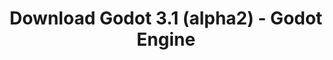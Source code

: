 ---
# Generated by /scripts/js/download_archive_generator !!! do not edit by hand !!!
title: 'Download Godot 3.1 (alpha2) - Godot Engine'
type: 'download/archive'
name: '3.1'
flavor: 'alpha2'
release_date: '2018-11-02T03:00:00-00:00'
release_notes: '/article/dev-snapshot-godot-3-1-alpha-2/'
links:
  android.apk:
    name: 'android.apk'
    title: 'Android'
    caption: 'Universal APK (ARM64 + ARMv7 + x86_64 + x86)'
    tags:
      - 'APK download'
      - 'ARM64/v7'
      - 'x86 (64 & 32 bit)'
    hosts:
      github_builds:
        regular: 'https://github.com/godotengine/godot-builds/releases/download/3.1-alpha2/Godot_v3.1-alpha2_android_editor.apk'
        mono: '#'
      github:
        regular: 'https://github.com/godotengine/godot/releases/download/3.1-alpha2/Godot_v3.1-alpha2_android_editor.apk'
        mono: '#'
  macos.universal:
    name: 'macos.universal'
    title: 'macOS'
    caption: 'Universal (x86_64 + Apple Silicon)'
    tags:
      - 'Intel/Apple Silicon'
      - '64 bit'
    hosts:
      github_builds:
        regular: 'https://github.com/godotengine/godot-builds/releases/download/3.1-alpha2/Godot_v3.1-alpha2_osx.universal.zip'
        mono: 'https://github.com/godotengine/godot-builds/releases/download/3.1-alpha2/Godot_v3.1-alpha2_mono_osx.universal.zip'
      github:
        regular: 'https://github.com/godotengine/godot/releases/download/3.1-alpha2/Godot_v3.1-alpha2_osx.universal.zip'
        mono: 'https://github.com/godotengine/godot/releases/download/3.1-alpha2/Godot_v3.1-alpha2_mono_osx.universal.zip'
  windows.64:
    name: 'windows.64'
    title: 'Windows'
    caption: 'Standard (x86_64)'
    tags:
      - '64 bit'
    hosts:
      github_builds:
        regular: 'https://github.com/godotengine/godot-builds/releases/download/3.1-alpha2/Godot_v3.1-alpha2_win64.exe.zip'
        mono: 'https://github.com/godotengine/godot-builds/releases/download/3.1-alpha2/Godot_v3.1-alpha2_mono_win64.zip'
      github:
        regular: 'https://github.com/godotengine/godot/releases/download/3.1-alpha2/Godot_v3.1-alpha2_win64.exe.zip'
        mono: 'https://github.com/godotengine/godot/releases/download/3.1-alpha2/Godot_v3.1-alpha2_mono_win64.zip'
  linux_server.headless.64:
    name: 'linux_server.headless.64'
    title: 'Linux Server'
    caption: 'Headless (x86_64)'
    tags:
      - '64 bit'
      - 'Headless'
    hosts:
      github_builds:
        regular: 'https://github.com/godotengine/godot-builds/releases/download/3.1-alpha2/Godot_v3.1-alpha2_linux_headless.64.zip'
        mono: 'https://github.com/godotengine/godot-builds/releases/download/3.1-alpha2/Godot_v3.1-alpha2_mono_linux_headless_64.zip'
      github:
        regular: 'https://github.com/godotengine/godot/releases/download/3.1-alpha2/Godot_v3.1-alpha2_linux_headless.64.zip'
        mono: 'https://github.com/godotengine/godot/releases/download/3.1-alpha2/Godot_v3.1-alpha2_mono_linux_headless_64.zip'
  web:
    name: 'web'
    title: 'Web editor'
    caption: ''
    tags:
      - 'Self-hosted'
      - 'Cross-platform'
    hosts:
      github_builds:
        regular: 'https://github.com/godotengine/godot-builds/releases/download/3.1-alpha2/Godot_v3.1-alpha2_web_editor.zip'
        mono: '#'
      github:
        regular: 'https://github.com/godotengine/godot/releases/download/3.1-alpha2/Godot_v3.1-alpha2_web_editor.zip'
        mono: '#'
  linux.64:
    name: 'linux.64'
    title: 'Linux'
    caption: 'Standard (x86_64)'
    tags:
      - '64 bit'
    hosts:
      github_builds:
        regular: 'https://github.com/godotengine/godot-builds/releases/download/3.1-alpha2/Godot_v3.1-alpha2_x11.64.zip'
        mono: 'https://github.com/godotengine/godot-builds/releases/download/3.1-alpha2/Godot_v3.1-alpha2_mono_x11_64.zip'
      github:
        regular: 'https://github.com/godotengine/godot/releases/download/3.1-alpha2/Godot_v3.1-alpha2_x11.64.zip'
        mono: 'https://github.com/godotengine/godot/releases/download/3.1-alpha2/Godot_v3.1-alpha2_mono_x11_64.zip'
  linux.32:
    name: 'linux.32'
    title: 'Linux'
    caption: 'Standard (x86)'
    tags:
      - '32 bit'
    hosts:
      github_builds:
        regular: 'https://github.com/godotengine/godot-builds/releases/download/3.1-alpha2/Godot_v3.1-alpha2_x11.32.zip'
        mono: 'https://github.com/godotengine/godot-builds/releases/download/3.1-alpha2/Godot_v3.1-alpha2_mono_x11_32.zip'
      github:
        regular: 'https://github.com/godotengine/godot/releases/download/3.1-alpha2/Godot_v3.1-alpha2_x11.32.zip'
        mono: 'https://github.com/godotengine/godot/releases/download/3.1-alpha2/Godot_v3.1-alpha2_mono_x11_32.zip'
  windows.32:
    name: 'windows.32'
    title: 'Windows'
    caption: 'Standard (x86)'
    tags:
      - '32 bit'
    hosts:
      github_builds:
        regular: 'https://github.com/godotengine/godot-builds/releases/download/3.1-alpha2/Godot_v3.1-alpha2_win32.exe.zip'
        mono: 'https://github.com/godotengine/godot-builds/releases/download/3.1-alpha2/Godot_v3.1-alpha2_mono_win32.zip'
      github:
        regular: 'https://github.com/godotengine/godot/releases/download/3.1-alpha2/Godot_v3.1-alpha2_win32.exe.zip'
        mono: 'https://github.com/godotengine/godot/releases/download/3.1-alpha2/Godot_v3.1-alpha2_mono_win32.zip'
  linux_server.64:
    name: 'linux_server.64'
    title: 'Linux Server'
    caption: 'Standard (x86_64)'
    tags:
      - '64 bit'
    hosts:
      github_builds:
        regular: 'https://github.com/godotengine/godot-builds/releases/download/3.1-alpha2/Godot_v3.1-alpha2_linux_server.64.zip'
        mono: 'https://github.com/godotengine/godot-builds/releases/download/3.1-alpha2/Godot_v3.1-alpha2_mono_linux_server_64.zip'
      github:
        regular: 'https://github.com/godotengine/godot/releases/download/3.1-alpha2/Godot_v3.1-alpha2_linux_server.64.zip'
        mono: 'https://github.com/godotengine/godot/releases/download/3.1-alpha2/Godot_v3.1-alpha2_mono_linux_server_64.zip'
  aar_library:
    name: 'aar_library'
    title: 'AAR library'
    caption: ''
    tags:
      - 'Android plugins'
      - 'Java'
      - 'Kotlin'
    hosts:
      github_builds:
        regular: 'https://github.com/godotengine/godot-builds/releases/download/3.1-alpha2/godot-lib.3.1.alpha2.release.aar'
        mono: 'https://github.com/godotengine/godot-builds/releases/download/3.1-alpha2/godot-lib.3.1.alpha2.mono.release.aar'
      github:
        regular: 'https://github.com/godotengine/godot/releases/download/3.1-alpha2/godot-lib.3.1.alpha2.release.aar'
        mono: 'https://github.com/godotengine/godot/releases/download/3.1-alpha2/godot-lib.3.1.alpha2.mono.release.aar'
  templates:
    name: 'templates'
    title: 'Export templates'
    caption: ''
    tags:
      - 'Used to export your games to all supported platforms'
    hosts:
      github_builds:
        regular: 'https://github.com/godotengine/godot-builds/releases/download/3.1-alpha2/Godot_v3.1-alpha2_export_templates.tpz'
        mono: 'https://github.com/godotengine/godot-builds/releases/download/3.1-alpha2/Godot_v3.1-alpha2_mono_export_templates.tpz'
      github:
        regular: 'https://github.com/godotengine/godot/releases/download/3.1-alpha2/Godot_v3.1-alpha2_export_templates.tpz'
        mono: 'https://github.com/godotengine/godot/releases/download/3.1-alpha2/Godot_v3.1-alpha2_mono_export_templates.tpz'
primaryPlatforms:
  - 'android.apk'
  - 'macos.universal'
  - 'windows.64'
  - 'linux_server.headless.64'
  - 'web'
  - 'templates'
---